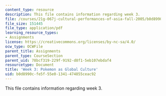 ```yaml
---
content_type: resource
description: This file contains information regarding week 3.
file: /courses/21g-067j-cultural-performances-of-asia-fall-2005/b0d8990cfe5f55e01341474855ceac92_MIT21G_067JF05_dis_qs3.pdf
file_size: 151445
file_type: application/pdf
learning_resource_types:
- Assignments
license: https://creativecommons.org/licenses/by-nc-sa/4.0/
ocw_type: OCWFile
parent_title: Assignments
parent_type: CourseSection
parent_uid: 78bcf319-229f-9192-d8f1-5eb107ebdaf4
resourcetype: Document
title: 'Week 3: Pokemon as Global Culture'
uid: b0d8990c-fe5f-55e0-1341-474855ceac92
---
```

This file contains information regarding week 3.